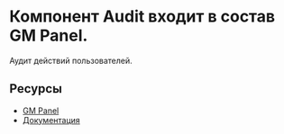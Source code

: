 # Компонент Audit входит в состав GM Panel.

Аудит действий пользователей.

## Ресурсы
- [GM Panel](https://apps.gearmagic.ru/gmpanel)
- [Документация](https://apps.gearmagic.ru/component/gmpanel-audit)
